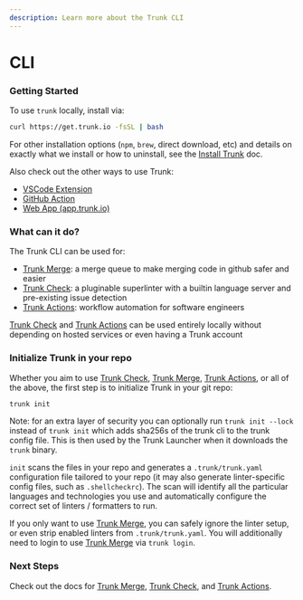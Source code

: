 ```yaml
---
description: Learn more about the Trunk CLI
---
```


# CLI

### Getting Started

To use `trunk` locally, install via:

```bash
curl https://get.trunk.io -fsSL | bash
```

For other installation options (`npm`, `brew`, direct download, etc) and details on exactly what we install or how to uninstall, see the [Install Trunk](install-trunk.md) doc.

Also check out the other ways to use Trunk:

* [VSCode Extension](https://marketplace.visualstudio.com/items?itemName=trunk.io)
* [GitHub Action](https://github.com/marketplace/actions/trunk-check)
* [Web App (app.trunk.io)](https://app.trunk.io)

### What can it do?

The Trunk CLI can be used for:

* [Trunk Merge](../merge/): a merge queue to make merging code in github safer and easier
* [Trunk Check](../check/): a pluginable superlinter with a builtin language server and pre-existing issue detection
* [Trunk Actions](../actions/): workflow automation for software engineers

[Trunk Check](../check/) and [Trunk Actions](../actions/) can be used entirely locally without depending on hosted services or even having a Trunk account

### Initialize Trunk in your repo

Whether you aim to use [Trunk Check](../check/), [Trunk Merge](../merge/), [Trunk Actions](../actions/), or all of the above, the first step is to initialize Trunk in your git repo:

```bash
trunk init
```

Note: for an extra layer of security you can optionally run `trunk init --lock` instead of `trunk init` which adds sha256s of the trunk cli to the trunk config file. This is then used by the Trunk Launcher when it downloads the `trunk` binary.

`init` scans the files in your repo and generates a `.trunk/trunk.yaml` configuration file tailored to your repo (it may also generate linter-specific config files, such as `.shellcheckrc`). The scan will identify all the particular languages and technologies you use and automatically configure the correct set of linters / formatters to run.

If you only want to use [Trunk Merge](../merge/), you can safely ignore the linter setup, or even strip enabled linters from `.trunk/trunk.yaml`. You will additionally need to login to use [Trunk Merge](../merge/) via `trunk login`.

### Next Steps

Check out the docs for [Trunk Merge](../merge/), [Trunk Check](../check/), and [Trunk Actions](../actions/).

